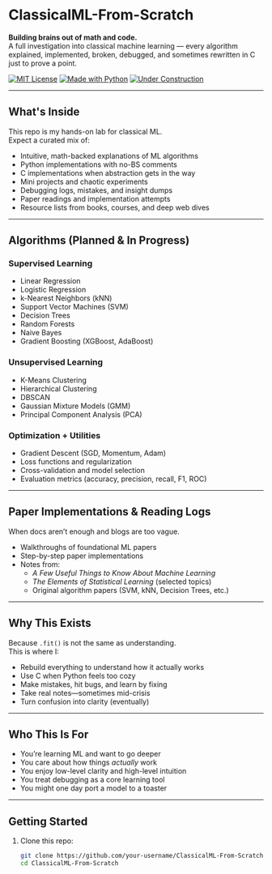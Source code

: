 # ClassicalML-From-Scratch

**Building brains out of math and code.**  
A full investigation into classical machine learning — every algorithm explained, implemented, broken, debugged, and sometimes rewritten in C just to prove a point.

[![MIT License](https://img.shields.io/badge/license-MIT-blue.svg)](LICENSE)
[![Made with Python](https://img.shields.io/badge/python-3.x-green.svg)](https://www.python.org/)
[![Under Construction](https://img.shields.io/badge/status-ongoing-orange.svg)]()

---

## What's Inside

This repo is my hands-on lab for classical ML.  
Expect a curated mix of:

- Intuitive, math-backed explanations of ML algorithms  
- Python implementations with no-BS comments  
- C implementations when abstraction gets in the way  
- Mini projects and chaotic experiments  
- Debugging logs, mistakes, and insight dumps  
- Paper readings and implementation attempts  
- Resource lists from books, courses, and deep web dives

---

## Algorithms (Planned & In Progress)

### Supervised Learning
- Linear Regression  
- Logistic Regression  
- k-Nearest Neighbors (kNN)  
- Support Vector Machines (SVM)  
- Decision Trees  
- Random Forests  
- Naive Bayes  
- Gradient Boosting (XGBoost, AdaBoost)

### Unsupervised Learning
- K-Means Clustering  
- Hierarchical Clustering  
- DBSCAN  
- Gaussian Mixture Models (GMM)  
- Principal Component Analysis (PCA)

### Optimization + Utilities
- Gradient Descent (SGD, Momentum, Adam)  
- Loss functions and regularization  
- Cross-validation and model selection  
- Evaluation metrics (accuracy, precision, recall, F1, ROC)

---

## Paper Implementations & Reading Logs

When docs aren’t enough and blogs are too vague.

- Walkthroughs of foundational ML papers  
- Step-by-step paper implementations  
- Notes from:
  - *A Few Useful Things to Know About Machine Learning*  
  - *The Elements of Statistical Learning* (selected topics)  
  - Original algorithm papers (SVM, kNN, Decision Trees, etc.)

---

## Why This Exists

Because `.fit()` is not the same as understanding.  
This is where I:

- Rebuild everything to understand how it actually works  
- Use C when Python feels too cozy  
- Make mistakes, hit bugs, and learn by fixing  
- Take real notes—sometimes mid-crisis  
- Turn confusion into clarity (eventually)

---

## Who This Is For

- You’re learning ML and want to go deeper  
- You care about how things *actually* work  
- You enjoy low-level clarity and high-level intuition  
- You treat debugging as a core learning tool  
- You might one day port a model to a toaster

---

## Getting Started

1. Clone this repo:
   ```bash
   git clone https://github.com/your-username/ClassicalML-From-Scratch.git
   cd ClassicalML-From-Scratch
